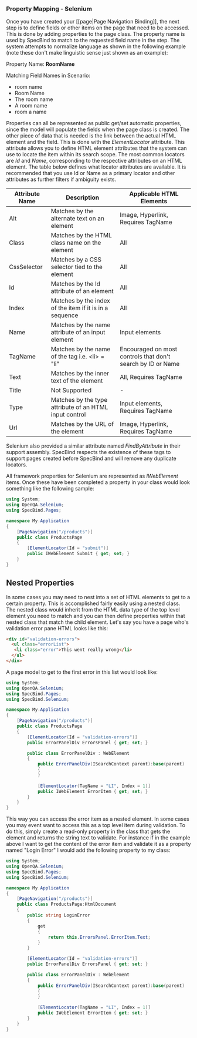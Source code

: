 ### Property Mapping - Selenium

Once you have created your [[page|Page Navigation Binding]], the next step is to define fields or other items on the page that need to be accessed. This is done by adding properties to the page class. The property name is used by SpecBind to match to the requested field name in the step. The system attempts to normalize language as shown in the following example (note these don't make linguistic sense just shown as an example):

Property Name: **RoomName**

Matching Field Names in Scenario:

* room name
* Room Name
* The room name
* A room name
* room a name

Properties can all be represented as public get/set automatic properties, since the model will populate the fields when the page class is created. The other piece of data that is needed is the link between the actual HTML element and the field. This is done with the *ElementLocator* attribute. This attribute allows you to define HTML element attributes that the system can use to locate the item within its search scope. The most common locators are *Id* and *Name*, corresponding to the respective attributes on an HTML element. The table below defines what locator attributes are available. It is recommended that you use Id or Name as a primary locator and other attributes as further filters if ambiguity exists.

|Attribute Name|Description|Applicable HTML Elements|
|--------------|-----------|------------------------|
| Alt | Matches by the alternate text on an element | Image, Hyperlink, Requires TagName |
| Class | Matches by the HTML class name on the element | All |
| CssSelector | Matches by a CSS selector tied to the element | All |
| Id | Matches by the Id attribute of an element| All |
| Index | Matches by the index of the item if it is in a sequence | All |
| Name | Matches by the name attribute of an input element | Input elements |
| TagName | Matches by the name of the tag i.e. \<li\> = "li" | Encouraged on most controls that don't search by ID or Name |
| Text | Matches by the inner text of the element | All, Requires TagName |
| Title | Not Supported | - |
| Type | Matches by the type attribute of an HTML input control | Input elements, Requires TagName |
| Url | Matches by the URL of the element | Image, Hyperlink, Requires TagName |

Selenium also provided a similar attribute named *FindByAttribute* in their support assembly. SpecBind respects the existence of these tags to support pages created before SpecBind and will remove any duplicate locators.

All framework properties for Selenium are represented as *IWebElement* items. Once these have been completed a property in your class would look something like the following sample:

```C#
using System;
using OpenQA.Selenium;
using SpecBind.Pages;

namespace My.Application
{
	[PageNavigation("/products")]
	public class ProductsPage
	{
		[ElementLocator(Id = "submit")]
		public IWebElement Submit { get; set; }
	}
}
```

## Nested Properties

In some cases you may need to nest into a set of HTML elements to get to a certain property. This is accomplished fairly easily using a nested class. The nested class would inherit from the HTML data type of the top level element you need to match and you can then define properties within that nested class that match the child element. Let's say you have a page who's validation error pane HTML looks like this:

```HTML
<div id="validation-errors">
  <ul class="errorList">
   <li class="error">This went really wrong</li>
  </ul>
</div>
```

A page model to get to the first error in this list would look like:


```C#
using System;
using OpenQA.Selenium;
using SpecBind.Pages;
using SpecBind.Selenium;

namespace My.Application
{
	[PageNavigation("/products")]
	public class ProductsPage
	{
		[ElementLocator(Id = "validation-errors")]
		public ErrorPanelDiv ErrorsPanel { get; set; }

		public class ErrorPanelDiv : WebElement
		{
			public ErrorPanelDiv(ISearchContext parent):base(parent)
			{
			}
			
			[ElementLocator(TagName = "LI", Index = 1)]
			public IWebElement ErrorItem { get; set; }
		}
	}
}
```

This way you can access the error item as a nested element. In some cases you may event want to access this as a top level item during validation. To do this, simply create a read-only property in the class that gets the element and returns the string text to validate. For instance if in the example above I want to get the content of the error item and validate it as a property named "Login Error" I would add the following property to my class:

```C#
using System;
using OpenQA.Selenium;
using SpecBind.Pages;
using SpecBind.Selenium;

namespace My.Application
{
	[PageNavigation("/products")]
	public class ProductsPage:HtmlDocument
	{
		public string LoginError
		{
			get
			{
				return this.ErrorsPanel.ErrorItem.Text;
			}
		}

		[ElementLocator(Id = "validation-errors")]
		public ErrorPanelDiv ErrorsPanel { get; set; }

		public class ErrorPanelDiv : WebElement
		{
			public ErrorPanelDiv(ISearchContext parent):base(parent)
			{
			}
			
			[ElementLocator(TagName = "LI", Index = 1)]
			public IWebElement ErrorItem { get; set; }
		}
	}
}
```